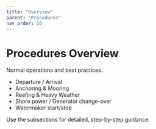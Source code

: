 ```yaml
---
title: "Overview"
parent: "Procedures"
nav_order: 10
---
```


# Procedures Overview

Normal operations and best practices.

- Departure / Arrival
- Anchoring & Mooring
- Reefing & Heavy Weather
- Shore power / Generator change-over
- Watermaker start/stop

Use the subsections for detailed, step-by-step guidance.

